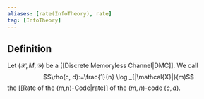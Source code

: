 ```yaml
---
aliases: [rate(InfoTheory), rate]
tag: [InfoTheory]
---
```

## Definition
Let $(\mathcal{X}, M, \mathcal{Y})$ be a [[Discrete Memoryless Channel|DMC]]. We call $$\rho(c, d):=\frac{1}{n} \log _{|\mathcal{X}|}(m)$$ the [[Rate of the (m,n)-Code|rate]] of the $(m, n)$-code $(c, d)$.



